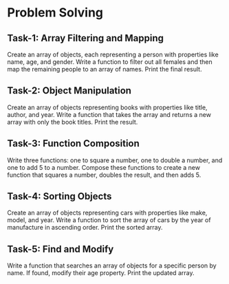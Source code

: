 # Problem Solving

## Task-1: Array Filtering and Mapping

Create an array of objects, each representing a person with properties like name, age, and gender. Write a function to filter out all females and then map the remaining people to an array of names. Print the final result.

## Task-2: Object Manipulation

Create an array of objects representing books with properties like title, author, and year. Write a function that takes the array and returns a new array with only the book titles. Print the result.

## Task-3: Function Composition

Write three functions: one to square a number, one to double a number, and one to add 5 to a number. Compose these functions to create a new function that squares a number, doubles the result, and then adds 5.

## Task-4: Sorting Objects

Create an array of objects representing cars with properties like make, model, and year. Write a function to sort the array of cars by the year of manufacture in ascending order. Print the sorted array.

## Task-5: Find and Modify

Write a function that searches an array of objects for a specific person by name. If found, modify their age property. Print the updated array.
